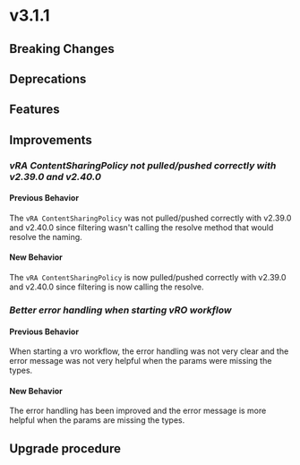 # v3.1.1

## Breaking Changes


## Deprecations



## Features



## Improvements


### *vRA ContentSharingPolicy not pulled/pushed correctly with v2.39.0 and v2.40.0*

#### Previous Behavior

The `vRA ContentSharingPolicy` was not pulled/pushed correctly with v2.39.0 and v2.40.0 since filtering wasn't calling the resolve
method that would resolve the naming.

#### New Behavior

The `vRA ContentSharingPolicy` is now pulled/pushed correctly with v2.39.0 and v2.40.0 since filtering is now calling the resolve.

### *Better error handling when starting vRO workflow*

#### Previous Behavior
When starting a vro workflow, the error handling was not very clear and the error message was not very helpful when the params were missing the types.

#### New Behavior
The error handling has been improved and the error message is more helpful when the params are missing the types.

## Upgrade procedure

